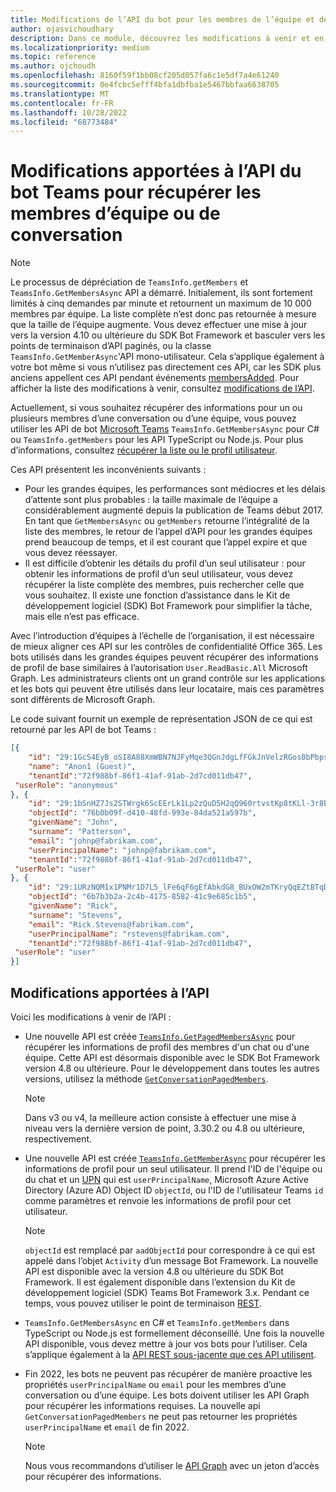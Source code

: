 ```yaml
---
title: Modifications de l’API du bot pour les membres de l’équipe et de la conversation
author: ojasvichoudhary
description: Dans ce module, découvrez les modifications à venir et en cours apportées aux API bot utilisées pour récupérer les membres des équipes et des conversations
ms.localizationpriority: medium
ms.topic: reference
ms.author: ojchoudh
ms.openlocfilehash: 8160f59f1bb08cf205d057fa6c1e5df7a4e61240
ms.sourcegitcommit: 0e4fcbc5efff4bfa1dbfba1e5467bbfaa6638705
ms.translationtype: MT
ms.contentlocale: fr-FR
ms.lasthandoff: 10/28/2022
ms.locfileid: "68773484"
---
```

# <a name="teams-bot-api-changes-to-fetch-team-or-chat-members"></a>Modifications apportées à l’API du bot Teams pour récupérer les membres d’équipe ou de conversation

>[!NOTE]
> Le processus de dépréciation de `TeamsInfo.getMembers` et `TeamsInfo.GetMembersAsync` API a démarré. Initialement, ils sont fortement limités à cinq demandes par minute et retournent un maximum de 10 000 membres par équipe. La liste complète n’est donc pas retournée à mesure que la taille de l’équipe augmente.
> Vous devez effectuer une mise à jour vers la version 4.10 ou ultérieure du SDK Bot Framework et basculer vers les points de terminaison d’API paginés, ou la classe `TeamsInfo.GetMemberAsync`'API mono-utilisateur. Cela s’applique également à votre bot même si vous n’utilisez pas directement ces API, car les SDK plus anciens appellent ces API pendant événements [membersAdded](../bots/how-to/conversations/subscribe-to-conversation-events.md#members-added). Pour afficher la liste des modifications à venir, consultez [modifications de l’API](team-chat-member-api-changes.md#api-changes).

Actuellement, si vous souhaitez récupérer des informations pour un ou plusieurs membres d’une conversation ou d’une équipe, vous pouvez utiliser les API de bot [Microsoft Teams](/microsoftteams/platform/bots/how-to/get-teams-context?tabs=dotnet#fetch-the-roster-or-user-profile) `TeamsInfo.GetMembersAsync` pour C# ou `TeamsInfo.getMembers` pour les API TypeScript ou Node.js. Pour plus d’informations, consultez [récupérer la liste ou le profil utilisateur](../bots/how-to/get-teams-context.md#fetch-the-roster-or-user-profile).

Ces API présentent les inconvénients suivants :

* Pour les grandes équipes, les performances sont médiocres et les délais d’attente sont plus probables : la taille maximale de l’équipe a considérablement augmenté depuis la publication de Teams début 2017. En tant que `GetMembersAsync` ou `getMembers` retourne l’intégralité de la liste des membres, le retour de l’appel d’API pour les grandes équipes prend beaucoup de temps, et il est courant que l’appel expire et que vous devez réessayer.
* Il est difficile d’obtenir les détails du profil d’un seul utilisateur : pour obtenir les informations de profil d’un seul utilisateur, vous devez récupérer la liste complète des membres, puis rechercher celle que vous souhaitez. Il existe une fonction d’assistance dans le Kit de développement logiciel (SDK) Bot Framework pour simplifier la tâche, mais elle n’est pas efficace.

Avec l’introduction d’équipes à l’échelle de l’organisation, il est nécessaire de mieux aligner ces API sur les contrôles de confidentialité Office 365. Les bots utilisés dans les grandes équipes peuvent récupérer des informations de profil de base similaires à l’autorisation `User.ReadBasic.All` Microsoft Graph. Les administrateurs clients ont un grand contrôle sur les applications et les bots qui peuvent être utilisés dans leur locataire, mais ces paramètres sont différents de Microsoft Graph.

Le code suivant fournit un exemple de représentation JSON de ce qui est retourné par les API de bot Teams :

```json
[{
    "id": "29:1GcS4EyB_oSI8A88XmWBN7NJFyMqe3QGnJdgLfFGkJnVelzRGos0bPbpsfJjcbAD22bmKc4GMbrY2g4JDrrA8vM06X1-cHHle4zOE6U4ttcc",
    "name": "Anon1 (Guest)",
    "tenantId":"72f988bf-86f1-41af-91ab-2d7cd011db47",
 "userRole": "anonymous"
}, {
    "id": "29:1bSnHZ7Js2STWrgk6ScEErLk1Lp2zQuD5H2qQ960rtvstKp8tKLl-3r8b6DoW0QxZimuTxk_kupZ1DBMpvIQQUAZL-PNj0EORDvRZXy8kvWk",
    "objectId": "76b0b09f-d410-48fd-993e-84da521a597b",
    "givenName": "John",
    "surname": "Patterson",
    "email": "johnp@fabrikam.com",
    "userPrincipalName": "johnp@fabrikam.com",
    "tenantId":"72f988bf-86f1-41af-91ab-2d7cd011db47",
 "userRole": "user"
}, {
    "id": "29:1URzNQM1x1PNMr1D7L5_lFe6qF6gEfAbkdG8_BUxOW2mTKryQqEZtBTqDt10-MghkzjYDuUj4KG6nvg5lFAyjOLiGJ4jzhb99WrnI7XKriCs",
    "objectId": "6b7b3b2a-2c4b-4175-8582-41c9e685c1b5",
    "givenName": "Rick",
    "surname": "Stevens",
    "email": "Rick.Stevens@fabrikam.com",
    "userPrincipalName": "rstevens@fabrikam.com",
    "tenantId":"72f988bf-86f1-41af-91ab-2d7cd011db47",
 "userRole": "user"
}]
```

## <a name="api-changes"></a>Modifications apportées à l’API

Voici les modifications à venir de l’API :

* Une nouvelle API est créée [`TeamsInfo.GetPagedMembersAsync`](/microsoftteams/platform/bots/how-to/get-teams-context?tabs=dotnet#fetch-the-roster-or-user-profile) pour récupérer les informations de profil des membres d'un chat ou d'une équipe. Cette API est désormais disponible avec le SDK Bot Framework version 4.8 ou ultérieure. Pour le développement dans toutes les autres versions, utilisez la méthode [`GetConversationPagedMembers`](/dotnet/api/microsoft.bot.connector.conversationsextensions.getconversationpagedmembersasync?view=botbuilder-dotnet-stable&preserve-view=true).

    > [!NOTE]
    > Dans v3 ou v4, la meilleure action consiste à effectuer une mise à niveau vers la dernière version de point, 3.30.2 ou 4.8 ou ultérieure, respectivement.

* Une nouvelle API est créée [`TeamsInfo.GetMemberAsync`](/microsoftteams/platform/bots/how-to/get-teams-context?tabs=dotnet#get-single-member-details) pour récupérer les informations de profil pour un seul utilisateur. Il prend l'ID de l'équipe ou du chat et un [UPN](/windows/win32/ad/naming-properties#userprincipalname) qui est `userPrincipalName`, Microsoft Azure Active Directory (Azure AD) Object ID `objectId`, ou l'ID de l'utilisateur Teams `id` comme paramètres et renvoie les informations de profil pour cet utilisateur.

    > [!NOTE]
    > `objectId` est remplacé par `aadObjectId` pour correspondre à ce qui est appelé dans l’objet `Activity` d’un message Bot Framework. La nouvelle API est disponible avec la version 4.8 ou ultérieure du SDK Bot Framework. Il est également disponible dans l’extension du Kit de développement logiciel (SDK) Teams Bot Framework 3.x. Pendant ce temps, vous pouvez utiliser le point de terminaison [REST](/microsoftteams/platform/bots/how-to/get-teams-context?tabs=json#get-single-member-details).

* `TeamsInfo.GetMembersAsync` en C# et `TeamsInfo.getMembers` dans TypeScript ou Node.js est formellement déconseillé. Une fois la nouvelle API disponible, vous devez mettre à jour vos bots pour l’utiliser. Cela s’applique également à la [API REST sous-jacente que ces API utilisent](/microsoftteams/platform/bots/how-to/get-teams-context?tabs=json#tabpanel_CeZOj-G++Q_json).
* Fin 2022, les bots ne peuvent pas récupérer de manière proactive les propriétés `userPrincipalName` ou `email` pour les membres d’une conversation ou d’une équipe. Les bots doivent utiliser les API Graph pour récupérer les informations requises. La nouvelle api `GetConversationPagedMembers` ne peut pas retourner les propriétés `userPrincipalName` et `email` de fin 2022.

    > [!NOTE]
    > Nous vous recommandons d’utiliser le [API Graph](/graph/api/user-get?view=graph-rest-1.0&tabs=http&preserve-view=true#examples) avec un jeton d’accès pour récupérer des informations.

